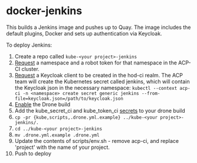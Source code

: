 # docker-jenkins

This builds a Jenkins image and pushes up to Quay. The image includes the default plugins, Docker and sets up authentication via Keycloak.

To deploy Jenkins:

1. Create a repo called `kube-<your project>-jenkins`
1. [Request](https://github.com/UKHomeOffice/application-container-platform/blob/master/how-to-docs/README.md) a namespace and a robot token for that namespace in the ACP-CI cluster.
1. [Request](https://github.com/UKHomeOffice/application-container-platform/blob/master/how-to-docs/README.md) a Keycloak client to be created in the hod-ci realm. The ACP team will create the Kubernetes secret called jenkins, which will contain the Keycloak json in the necessary namespace:
`kubectl --context acp-ci -n <namespace> create secret generic jenkins --from-file=keycloak.json=/path/to/keycloak.json`
1. [Enable](https://github.com/UKHomeOffice/application-container-platform/blob/master/how-to-docs/README.md) the Drone build
1. Add the kube_secret_ci and kube_token_ci [secrets](https://github.com/UKHomeOffice/application-container-platform/blob/master/how-to-docs/README.md) to your drone build
1. `cp -pr {kube,scripts,.drone.yml.example} ../kube-<your project>-jenkins/.`
1. `cd ../kube-<your project>-jenkins`
1. `mv .drone.yml.example .drone.yml`
1. Update the contents of scripts/env.sh - remove acp-ci, and replace 'project' with the name of your project.
1. Push to deploy
